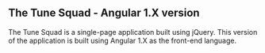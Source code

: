 ## The Tune Squad - Angular 1.X version

The Tune Squad is a single-page application built using jQuery. This version of the application is built using Angular 1.X as the front-end language.
